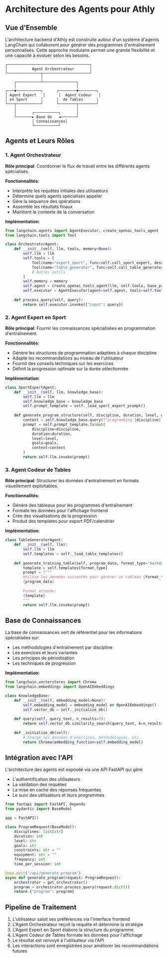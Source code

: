 # Architecture des Agents pour Athly

## Vue d'Ensemble

L'architecture backend d'Athly est construite autour d'un système d'agents LangChain qui collaborent pour générer des programmes d'entraînement personnalisés. Cette approche modulaire permet une grande flexibilité et une capacité à évoluer selon les besoins.

```
┌─────────────────────────────────────┐
│           Agent Orchestrateur       │
└───────────────┬─────────────────────┘
                │
    ┌───────────┴───────────────┐
    │                           │
┌───▼───────────┐      ┌────────▼────────┐
│ Agent Expert   │      │  Agent Codeur   │
│ en Sport      │      │  de Tables      │
└───┬───────────┘      └────────┬────────┘
    │                           │
    │       ┌───────────┐       │
    └───────► Base de   ◄───────┘
            │ Connaissances│
            └───────────┘
```

## Agents et Leurs Rôles

### 1. Agent Orchestrateur

**Rôle principal**: Coordonner le flux de travail entre les différents agents spécialisés.

**Fonctionnalités**:
- Interprète les requêtes initiales des utilisateurs
- Détermine quels agents spécialisés appeler
- Gère la séquence des opérations
- Assemble les résultats finaux
- Maintient le contexte de la conversation

**Implémentation**:
```python
from langchain.agents import AgentExecutor, create_openai_tools_agent
from langchain.tools import Tool

class OrchestratorAgent:
    def __init__(self, llm, tools, memory=None):
        self.llm = llm
        self.tools = [
            Tool(name="expert_sport", func=self.call_sport_expert, description="..."),
            Tool(name="table_generator", func=self.call_table_generator, description="..."),
            # Autres outils
        ]
        self.memory = memory
        self.agent = create_openai_tools_agent(llm, self.tools, base_prompt)
        self.executor = AgentExecutor(agent=self.agent, tools=self.tools, memory=self.memory)
        
    def process_query(self, query):
        return self.executor.invoke({"input": query})
```

### 2. Agent Expert en Sport

**Rôle principal**: Fournir les connaissances spécialisées en programmation d'entraînement.

**Fonctionnalités**:
- Génère les structures de programmation adaptées à chaque discipline
- Adapte les recommandations au niveau de l'utilisateur
- Fournit des conseils techniques sur les exercices
- Définit la progression optimale sur la durée sélectionnée

**Implémentation**:
```python
class SportExpertAgent:
    def __init__(self, llm, knowledge_base):
        self.llm = llm
        self.knowledge_base = knowledge_base
        self.prompt_template = self._load_sport_expert_prompt()
        
    def generate_program_structure(self, discipline, duration, level, goals):
        context = self.knowledge_base.query(f"programming {discipline} {level}")
        prompt = self.prompt_template.format(
            discipline=discipline,
            duration=duration,
            level=level,
            goals=goals,
            context=context
        )
        return self.llm.invoke(prompt)
```

### 3. Agent Codeur de Tables

**Rôle principal**: Structurer les données d'entraînement en formats visuellement exploitables.

**Fonctionnalités**:
- Génère des tableaux pour les programmes d'entraînement
- Formate les données pour l'affichage frontend
- Crée des visualisations de la progression
- Produit des templates pour export PDF/calendrier

**Implémentation**:
```python
class TableGeneratorAgent:
    def __init__(self, llm):
        self.llm = llm
        self.templates = self._load_table_templates()
        
    def generate_training_table(self, program_data, format_type="markdown"):
        template = self.templates[format_type]
        prompt = f"""
        Utilise les données suivantes pour générer un tableau {format_type} bien structuré:
        {program_data}
        
        Format attendu:
        {template}
        """
        return self.llm.invoke(prompt)
```

## Base de Connaissances

La base de connaissances sert de référentiel pour les informations spécialisées sur:
- Les méthodologies d'entraînement par discipline
- Les exercices et leurs variantes
- Les principes de périodisation
- Les techniques de progression

**Implémentation**:
```python
from langchain.vectorstores import Chroma
from langchain.embeddings import OpenAIEmbeddings

class KnowledgeBase:
    def __init__(self, embedding_model=None):
        self.embedding_model = embedding_model or OpenAIEmbeddings()
        self.vector_db = self._initialize_db()
        
    def query(self, query_text, n_results=5):
        return self.vector_db.similarity_search(query_text, k=n_results)
        
    def _initialize_db(self):
        # Charge les données d'exercices, méthodologies, etc.
        return Chroma(embedding_function=self.embedding_model)
```

## Intégration avec l'API

L'architecture des agents est exposée via une API FastAPI qui gère:
- L'authentification des utilisateurs
- La validation des requêtes
- La mise en cache des réponses fréquentes
- Le suivi des utilisateurs et leurs programmes

```python
from fastapi import FastAPI, Depends
from pydantic import BaseModel

app = FastAPI()

class ProgramRequest(BaseModel):
    disciplines: list[str]
    duration: int
    level: str
    goals: str
    constraints: str = ""
    equipment: str = ""
    frequency: int
    time_per_session: int

@app.post("/api/generate-program")
async def generate_program(request: ProgramRequest):
    orchestrator = get_orchestrator()
    program = orchestrator.process_query(request.dict())
    return {"program": program}
```

## Pipeline de Traitement

1. L'utilisateur saisit ses préférences via l'interface frontend
2. L'Agent Orchestrateur reçoit la requête et détermine la stratégie
3. L'Agent Expert en Sport élabore la structure du programme
4. L'Agent Codeur de Tables formate les données pour l'affichage
5. Le résultat est renvoyé à l'utilisateur via l'API
6. Les interactions sont enregistrées pour améliorer les recommandations futures 